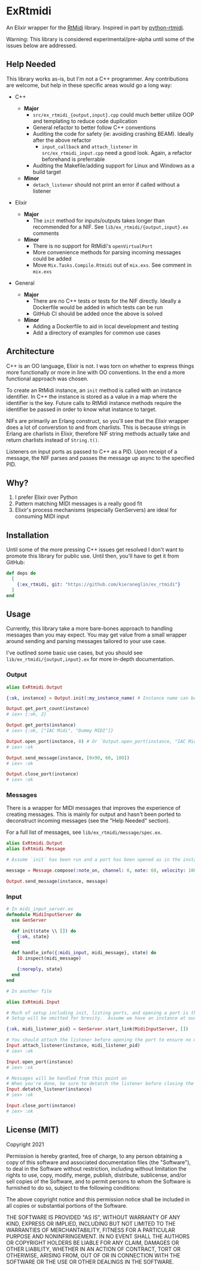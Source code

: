 # ExRtmidi

An Elixir wrapper for the [RtMidi][rtmidi] library. Inspired in part by [python-rtmidi][python-rtmidi].

Warning: This library is considered experimental/pre-alpha until some of the issues below are addressed.

## Help Needed

This library works as-is, but I'm not a C++ programmer. Any contributions are welcome, but help in these specific areas would go a long way:

- C++
  - **Major**
    - `src/ex_rtmidi_{output,input}.cpp` could much better utilize OOP and templating to reduce code duplication
    - General refactor to better follow C++ conventions
    - Auditing the code for safety (ie: avoiding crashing BEAM). Ideally after the above refactor
      - `input_callback` and `attach_listener` in `src/ex_rtmidi_input.cpp` need a good look. Again, a refactor beforehand is preferrable
    - Auditing the Makefile/adding support for Linux and Windows as a build target
  - **Minor**
    - `detach_listener` should not print an error if called without a listener

- Elixir
  - **Major**
    - The `init` method for inputs/outputs takes longer than recommended for a NIF. See `lib/ex_rtmidi/{output,input}.ex` comments
  - **Minor**
    - There is no support for RtMidi's `openVirtualPort`
    - More convenience methods for parsing incoming messages could be added
    - Move `Mix.Tasks.Compile.Rtmidi` out of `mix.exs`.  See comment in `mix.exs`

- General
  - **Major**
    - There are no C++ tests or tests for the NIF directly. Ideally a Dockerfile would be added in which tests can be run
    - GitHub CI should be added once the above is solved
  - **Minor**
    - Adding a Dockerfile to aid in local development and testing
    - Add a directory of examples for common use cases

## Architecture

C++ is an OO language, Elixir is not. I was torn on whether to express things more functionally or more in line with OO conventions. In the end a more functional approach was chosen.

To create an RtMidi instance, an `init` method is called with an instance identifier.  In C++ the instance is stored as a value in a map where the identifier is the key.  Future calls to RtMidi instance methods require the identifier be passed in order to know what instance to target.

NIFs are primarily an Erlang construct, so you'll see that the Elixir wrapper does a lot of converstion to and from charlists. This is because strings in Erlang are charlists in Elixir, therefore NIF string methods actually take and return charlists instead of `String.t()`.

Listeners on input ports as passed to C++ as a PID. Upon receipt of a message, the NIF parses and passes the message up async to the specified PID.

## Why?

1. I prefer Elixir over Python
2. Pattern matching MIDI messages is a really good fit
3. Elixir's process mechanisms (especially GenServers) are ideal for consuming MIDI input

## Installation

Until some of the more pressing C++ issues get resolved I don't want to promote this library for public use.  Until then, you'll have to get it from GitHub:

```elixir
def deps do
  [
    {:ex_rtmidi, git: "https://github.com/kieraneglin/ex_rtmidi"}
  ]
end
```

## Usage

Currently, this library take a more bare-bones approach to handling messages than you may expect.  You may get value from a small wrapper around sending and parsing messages tailored to your use case.

I've outlined some basic use cases, but you should see `lib/ex_rtmidi/{output,input}.ex` for more in-depth documentation.

### Output

```elixir
alias ExRtmidi.Output

{:ok, instance} = Output.init(:my_instance_name) # Instance name can be whatever you want - it's unrelated to available MIDI devices

Output.get_port_count(instance) 
# iex> {:ok, 2}

Output.get_ports(instance)
# iex> {:ok, ["IAC Midi", "Dummy MIDI"]}

Output.open_port(instance, 0) # Or `Output.open_port(instance, "IAC Midi")`
# iex> :ok

Output.send_message(instance, [0x90, 60, 100])
# iex> :ok

Output.close_port(instance)
# iex> :ok
```

### Messages

There is a wrapper for MIDI messages that improves the experience of creating messages.  This is mainly for output and hasn't been ported to deconstruct incoming messages (see the "Help Needed" section).

For a full list of messages, see `lib/ex_rtmidi/message/spec.ex`.

```elixir
alias ExRtmidi.Output
alias ExRtmidi.Message

# Assume `init` has been run and a port has been opened as in the instance above

message = Message.compose(:note_on, channel: 0, note: 60, velocity: 100)

Output.send_message(instance, message)
```

### Input

```elixir
# In midi_input_server.ex
defmodule MidiInputServer do
  use GenServer

  def init(state \\ []) do
    {:ok, state}
  end

  def handle_info({:midi_input, midi_message}, state) do
    IO.inspect(midi_message)

    {:noreply, state}
  end
end

# In another file

alias ExRtmidi.Input

# Much of setup including init, listing ports, and opening a port is the same as in the Output example above.
# Setup will be omitted for brevity.  Assume we have an instance at our disposal.

{:ok, midi_listener_pid} = GenServer.start_link(MidiInputServer, [])

# You should attach the listener before opening the port to ensure no messages get missed
Input.attach_listener(instance, midi_listener_pid)
# iex> :ok

Input.open_port(instance)
# iex> :ok

# Messages will be handled from this point on
# When you're done, be sure to detatch the listener before closing the port
Input.detatch_listener(instance)
# iex> :ok

Input.close_port(instance)
# iex> :ok
```

## License (MIT)

Copyright 2021

Permission is hereby granted, free of charge, to any person obtaining a copy of this software and associated documentation files (the "Software"), to deal in the Software without restriction, including without limitation the rights to use, copy, modify, merge, publish, distribute, sublicense, and/or sell copies of the Software, and to permit persons to whom the Software is furnished to do so, subject to the following conditions:

The above copyright notice and this permission notice shall be included in all copies or substantial portions of the Software.

THE SOFTWARE IS PROVIDED "AS IS", WITHOUT WARRANTY OF ANY KIND, EXPRESS OR IMPLIED, INCLUDING BUT NOT LIMITED TO THE WARRANTIES OF MERCHANTABILITY, FITNESS FOR A PARTICULAR PURPOSE AND NONINFRINGEMENT. IN NO EVENT SHALL THE AUTHORS OR COPYRIGHT HOLDERS BE LIABLE FOR ANY CLAIM, DAMAGES OR OTHER LIABILITY, WHETHER IN AN ACTION OF CONTRACT, TORT OR OTHERWISE, ARISING FROM, OUT OF OR IN CONNECTION WITH THE SOFTWARE OR THE USE OR OTHER DEALINGS IN THE SOFTWARE.


[rtmidi]: https://www.music.mcgill.ca/~gary/rtmidi/
[python-rtmidi]: https://github.com/SpotlightKid/python-rtmidi
